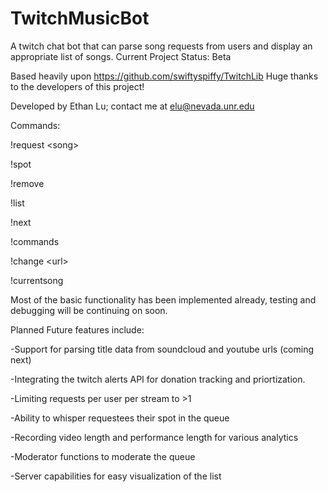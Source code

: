 # TwitchMusicBot
A twitch chat bot that can parse song requests from users and display an appropriate list of songs.
Current Project Status: Beta

Based heavily upon https://github.com/swiftyspiffy/TwitchLib Huge thanks to the developers of this project!

Developed by Ethan Lu; contact me at elu@nevada.unr.edu

Commands:

!request \<song\>

!spot

!remove

!list

!next

!commands

!change \<url\>

!currentsong

Most of the basic functionality has been implemented already, testing and debugging will be continuing on soon.

Planned Future features include:

-Support for parsing title data from soundcloud and youtube urls (coming next)

-Integrating the twitch alerts API for donation tracking and priortization.

-Limiting requests per user per stream to >1

-Ability to whisper requestees their spot in the queue

-Recording video length and performance length for various analytics

-Moderator functions to moderate the queue

-Server capabilities for easy visualization of the list

